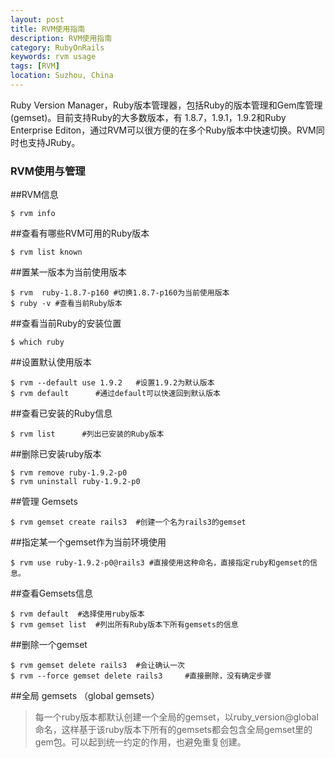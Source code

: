 ```yaml
---
layout: post
title: RVM使用指南
description: RVM使用指南
category: RubyOnRails
keywords: rvm usage
tags: [RVM]
location: Suzhou, China
---
```

Ruby Version Manager，Ruby版本管理器，包括Ruby的版本管理和Gem库管理(gemset)。目前支持Ruby的大多数版本，有 1.8.7，1.9.1，1.9.2和Ruby Enterprise Editon，通过RVM可以很方便的在多个Ruby版本中快速切换。RVM同时也支持JRuby。

### RVM使用与管理

##RVM信息

	$ rvm info

##查看有哪些RVM可用的Ruby版本

	$ rvm list known

##置某一版本为当前使用版本

	$ rvm  ruby-1.8.7-p160 #切换1.8.7-p160为当前使用版本 
	$ ruby -v #查看当前Ruby版本  

##查看当前Ruby的安装位置

	$ which ruby

##设置默认使用版本

	$ rvm --default use 1.9.2   #设置1.9.2为默认版本 
	$ rvm default      #通过default可以快速回到默认版本 

##查看已安装的Ruby信息

	$ rvm list      #列出已安装的Ruby版本 

##删除已安装ruby版本

	$ rvm remove ruby-1.9.2-p0 
	$ rvm uninstall ruby-1.9.2-p0 

##管理 Gemsets

	$ rvm gemset create rails3  #创建一个名为rails3的gemset 

##指定某一个gemset作为当前环境使用

	$ rvm use ruby-1.9.2-p0@rails3 #直接使用这种命名，直接指定ruby和gemset的信息。

##查看Gemsets信息

	$ rvm default  #选择使用ruby版本
	$ rvm gemset list  #列出所有Ruby版本下所有gemsets的信息

##删除一个gemset

	$ rvm gemset delete rails3  #会让确认一次
	$ rvm --force gemset delete rails3     #直接删除，没有确定步骤  

##全局 gemsets （global gemsets） 

> 每一个ruby版本都默认创建一个全局的gemset，以ruby_version@global命名，这样基于该ruby版本下所有的gemsets都会包含全局gemset里的gem包。可以起到统一约定的作用，也避免重复创建。
